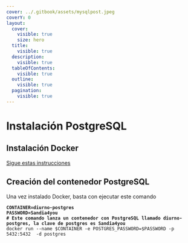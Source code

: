 ```yaml
---
cover: ../.gitbook/assets/mysqlpost.jpeg
coverY: 0
layout:
  cover:
    visible: true
    size: hero
  title:
    visible: true
  description:
    visible: true
  tableOfContents:
    visible: true
  outline:
    visible: true
  pagination:
    visible: true
---
```


# Instalación PostgreSQL

## Instalación Docker

[Sigue estas instrucciones](https://gs0-2.gitbook.io/docker)

## Creación del contenedor PostgreSQL

Una vez instalado Docker, basta con ejecutar este comando

<pre class="language-bash"><code class="lang-bash"><strong>CONTAINER=diurno-postgres
</strong><strong>PASSWORD=Sandia4you
</strong><strong># Este comando lanza un contenedor con PostgreSQL llamado diurno-postgres, la clave de postgres es Sandia4you
</strong>docker run --name $CONTAINER -e POSTGRES_PASSWORD=$PASSWORD -p 5432:5432  -d postgres
</code></pre>
